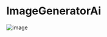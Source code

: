 # ImageGeneratorAi
![image](https://github.com/onrsir/ImageGeneratorAi/assets/115572997/e26c18db-c159-4541-8eec-09127e00a2f9)

